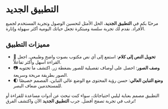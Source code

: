 # التطبيق الجديد

مرحبًا بكم في **التطبيق الجديد**، الحل الأمثل لتحسين الوصول وتجربة المستخدم لجميع الأفراد. نقدم لك تجربة سلسة ومبتكرة تجعل حياتك اليومية أكثر سهولة وإثارة.

## مميزات التطبيق

- 🌟 **تحويل النص إلى كلام**: استمع إلى أي نص مكتوب بصوت واضح وطبيعي. اجعل القراءة أسهل وأكثر تفاعلاً.
- 📷 **وصف الصور**: احصل على أوصاف تفصيلية للصور بضغطة زر. اكتشف ما تحتويه الصور بطريقة مريحة وسريعة.
- 🌓 **وضع التباين العالي**: حسن رؤية المحتوى مع الوضع عالي التباين، المصمم خصيصًا للمستخدمين ضعاف البصر.

التطبيق مصمم بعناية ليلبي احتياجاتك، سواء كنت تبحث عن أدوات مساعدة للقراءة أو ترغب في تجربة تصفح أفضل. جرب **التطبيق الجديد** الآن واكتشف الفرق!
